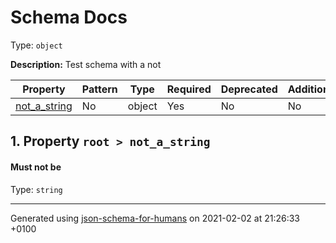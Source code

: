 

# Schema Docs

Type: `object`

**Description:** Test schema with a not

| Property | Pattern | Type | Required | Deprecated | Additional | Description |
| -------- | ------- | ---- | -------- | ---------- | ---------- | ----------- |
| [not_a_string](#not_a_string)|No|object|Yes|No| No|-|

##  <a name="not_a_string"></a>1.  Property `root > not_a_string`

#### Must **not** be

Type: `string`

----------------------------------------------------------------------------------------------------------------------------
Generated using [json-schema-for-humans](https://github.com/coveooss/json-schema-for-humans) on 2021-02-02 at 21:26:33 +0100